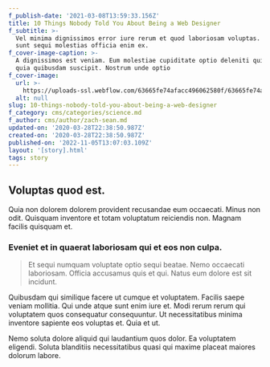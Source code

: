 ```yaml
---
f_publish-date: '2021-03-08T13:59:33.156Z'
title: 10 Things Nobody Told You About Being a Web Designer
f_subtitle: >-
  Vel minima dignissimos error iure rerum et quod laboriosam voluptas. Facere
  sunt sequi molestias officia enim ex. 
f_cover-image-caption: >-
  A dignissimos est veniam. Eum molestiae cupiditate optio deleniti quia enim
  quia quibusdam suscipit. Nostrum unde optio
f_cover-image:
  url: >-
    https://uploads-ssl.webflow.com/63665fe74afacc496062580f/63665fe74afacc39f862581a_1585435118421-image6.jpg
  alt: null
slug: 10-things-nobody-told-you-about-being-a-web-designer
f_category: cms/categories/science.md
f_author: cms/author/zach-sean.md
updated-on: '2020-03-28T22:38:50.987Z'
created-on: '2020-03-28T22:38:50.987Z'
published-on: '2022-11-05T13:07:03.109Z'
layout: '[story].html'
tags: story
---
```


Voluptas quod est.
------------------

Quia non dolorem dolorem provident recusandae eum occaecati. Minus non odit. Quisquam inventore et totam voluptatum reiciendis non. Magnam facilis quisquam et.

### Eveniet et in quaerat laboriosam qui et eos non culpa.

> Et sequi numquam voluptate optio sequi beatae. Nemo occaecati laboriosam. Officia accusamus quis et qui. Natus eum dolore est sit incidunt.

Quibusdam qui similique facere ut cumque et voluptatem. Facilis saepe veniam mollitia. Qui unde atque sunt enim iure et. Modi rerum rerum qui voluptatem quos consequatur consequuntur. Ut necessitatibus minima inventore sapiente eos voluptas et. Quia et ut.

Nemo soluta dolore aliquid qui laudantium quos dolor. Ea voluptatem eligendi. Soluta blanditiis necessitatibus quasi qui maxime placeat maiores dolorum labore.
